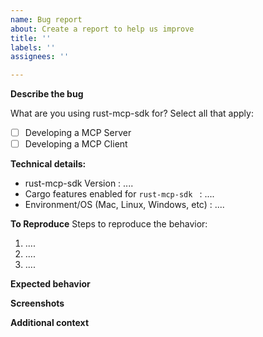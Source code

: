 ```yaml
---
name: Bug report
about: Create a report to help us improve
title: ''
labels: ''
assignees: ''

---
```


**Describe the bug**
<!-- A clear and concise description of what the bug is. -->


What are you using rust-mcp-sdk for?
Select all that apply:

- [ ] Developing a MCP Server
- [ ] Developing a MCP Client

**Technical details:**
 - rust-mcp-sdk Version : ....
 - Cargo features enabled for `rust-mcp-sdk ` : ....
 - Environment/OS  (Mac, Linux, Windows, etc) : ....


**To Reproduce**
Steps to reproduce the behavior:
1. ....
2. ....
3. ....

**Expected behavior**
<!-- A clear and concise description of what you expected to happen. -->


**Screenshots**
<!-- If applicable, add screenshots to help explain your problem. -->


**Additional context**
<!-- Add any other context about the problem here. -->
